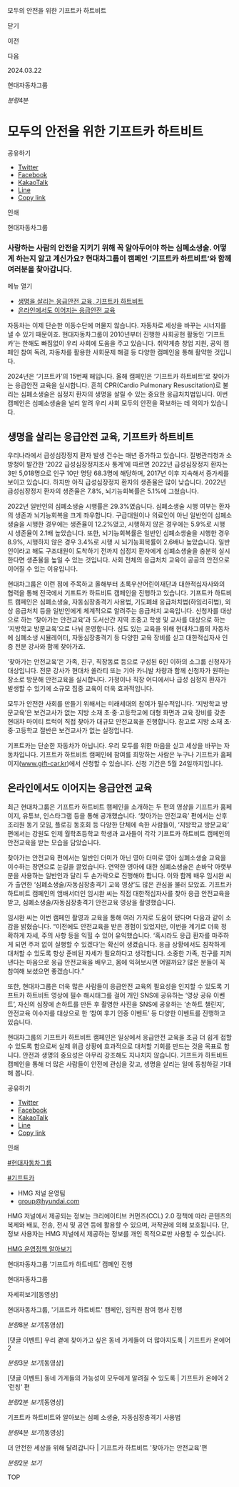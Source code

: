 모두의 안전을 위한 기프트카 하트비트






닫기

이전

다음

2024.03.22

현대자동차그룹


*분량*4분

# 모두의 안전을 위한 기프트카 하트비트

공유하기

* [Twitter](# "새창으로 열림")
* [Facebook](# "새창으로 열림")
* [KakaoTalk](# "새창으로 열림")
* [Line](# "새창으로 열림")
* [Copy link](#)

인쇄

현대자동차그룹



### 사랑하는 사람의 안전을 지키기 위해 꼭 알아두어야 하는 심폐소생술. 어떻게 하는지 알고 계신가요? 현대차그룹이 캠페인 ‘기프트카 하트비트’와 함께 여러분을 찾아갑니다.

메뉴 열기

* [생명을 살리는 응급안전 교육, 기프트카 하트비트](#target3)
* [온라인에서도 이어지는 응급안전 교육](#target13)




자동차는 이제 단순한 이동수단에 머물지 않습니다. 자동차로 세상을 바꾸는 시너지를 낼 수 있기 때문이죠. 현대자동차그룹이 2010년부터 진행한 사회공헌 활동인 ‘기프트카’는 한해도 빠짐없이 우리 사회에 도움을 주고 있습니다. 취약계층 창업 지원, 공익 캠페인 참여 독려, 자동차를 활용한 사회문제 해결 등 다양한 캠페인을 통해 활약한 것입니다.

2024년은 ‘기프트카’의 15번째 해입니다. 올해 캠페인은 ‘기프트카 하트비트’로 찾아가는 응급안전 교육을 실시합니다. 흔히 CPR(Cardio Pulmonary Resuscitation)로 불리는 심폐소생술은 심정지 환자의 생명을 살릴 수 있는 중요한 응급처치법입니다. 이번 캠페인은 심폐소생술을 널리 알려 우리 사회 모두의 안전을 확보하는 데 의의가 있습니다.

## 생명을 살리는 응급안전 교육, 기프트카 하트비트



우리나라에서 급성심장정지 환자 발생 건수는 매년 증가하고 있습니다. 질병관리청과 소방청이 발간한 ‘2022 급성심장정지조사 통계’에 따르면 2022년 급성심장정지 환자는 3만 5,018명으로 인구 10만 명당 68.3명에 해당하며, 2017년 이후 지속해서 증가세를 보이고 있습니다. 하지만 아직 급성심장정지 환자의 생존율은 많이 낮습니다. 2022년 급성심장정지 환자의 생존율은 7.8%, 뇌기능회복률은 5.1%에 그쳤습니다.

2022년 일반인의 심폐소생술 시행률은 29.3%였습니다. 심폐소생술 시행 여부는 환자의 생존과 뇌기능회복을 크게 좌우합니다. 구급대원이나 의료인이 아닌 일반인이 심폐소생술을 시행한 경우에는 생존율이 12.2%였고, 시행하지 않은 경우에는 5.9%로 시행 시 생존율이 2.1배 높았습니다. 또한, 뇌기능회복률은 일반인 심폐소생술을 시행한 경우 8.9%, 시행하지 않은 경우 3.4%로 시행 시 뇌기능회복률이 2.6배나 높았습니다. 일반인이라고 해도 구조대원이 도착하기 전까지 심정지 환자에게 심폐소생술을 충분히 실시한다면 생존율을 높일 수 있는 것입니다. 사회 전체의 응급처치 교육이 공공의 안전으로 이어질 수 있는 이유입니다.

현대차그룹은 이런 점에 주목하고 올해부터 초록우산어린이재단과 대한적십자사와의 협력을 통해 전국에서 기프트카 하트비트 캠페인을 진행하고 있습니다. 기프트카 하트비트 캠페인은 심폐소생술, 자동심장충격기 사용법, 기도폐쇄 응급처치법(하임리히법), 외상 응급처치 등을 일반인에게 체계적으로 알려주는 응급처치 교육입니다. 신청자를 대상으로 하는 ‘찾아가는 안전교육’과 도서산간 지역 초중고 학생 및 교사를 대상으로 하는 ‘지방학교 방문교육’으로 나눠 운영합니다. 심도 있는 교육을 위해 현대차그룹의 자동차에 심폐소생 시뮬레이터, 자동심장충격기 등 다양한 교육 장비를 싣고 대한적십자사 인증 전문 강사와 함께 찾아가죠.

‘찾아가는 안전교육’은 가족, 친구, 직장동료 등으로 구성된 6인 이하의 소그룹 신청자가 대상입니다. 전문 강사가 현대차 쏠라티 또는 기아 카니발 차량과 함께 신청자가 원하는 장소로 방문해 안전교육을 실시합니다. 가정이나 직장 어디에서나 급성 심정지 환자가 발생할 수 있기에 소규모 집중 교육이 더욱 효과적입니다.

모두가 안전한 사회를 만들기 위해서는 미래세대의 참여가 필수적입니다. ‘지방학교 방문교육’은 보건교사가 없는 지방 소재 초·중·고등학교에 대형 화면과 교육 장비를 갖춘 현대차 마이티 트럭이 직접 찾아가 대규모 안전교육을 진행합니다. 참고로 지방 소재 초·중·고등학교 절반은 보건교사가 없는 실정입니다.

기프트카는 단순한 자동차가 아닙니다. 우리 모두를 위한 마음을 싣고 세상을 바꾸는 자동차입니다. 기프트카 하트비트 캠페인에 참여를 희망하는 사람은 누구나 기프트카 홈페이지(www.gift-car.kr)에서 신청할 수 있습니다. 신청 기간은 5월 24일까지입니다.

## 온라인에서도 이어지는 응급안전 교육



최근 현대차그룹은 기프트카 하트비트 캠페인을 소개하는 두 편의 영상을 기프트카 홈페이지, 유튜브, 인스타그램 등을 통해 공개했습니다. ‘찾아가는 안전교육’ 편에서는 산후조리원 동기 모임, 플로깅 동호회 등 다양한 단체에 속한 사람들이, ‘지방학교 방문교육’ 편에서는 강원도 인제 월학초등학교 학생과 교사들이 각각 기프트카 하트비트 캠페인의 안전교육을 받는 모습을 담았습니다.

찾아가는 안전교육 편에서는 일반인 더미가 아닌 영아 더미로 영아 심폐소생술 교육을 이수하는 장면으로 눈길을 끌었습니다. 연약한 영아에 대한 심폐소생술은 손바닥 아랫부분을 사용하는 일반인과 달리 두 손가락으로 진행해야 합니다. 이와 함께 배우 임시완 씨가 출연한 ‘심폐소생술/자동심장충격기 교육 영상’도 많은 관심을 불러 모았죠. 기프트카 하트비트 캠페인의 앰배서더인 임시완 씨는 직접 대한적십자사를 찾아 응급 안전교육을 받고, 심폐소생술/자동심장충격기 안전교육 영상을 촬영했습니다.

임시완 씨는 이번 캠페인 촬영과 교육을 통해 여러 가지로 도움이 됐다며 다음과 같이 소감을 밝혔습니다. “이전에도 안전교육을 받은 경험이 있었지만, 이번을 계기로 더욱 정확하게 자세, 주의 사항 등을 익힐 수 있어 유익했습니다. ‘혹시라도 응급 환자를 마주하게 되면 주저 없이 실행할 수 있겠다’는 확신이 생겼습니다. 응급 상황에서도 침착하게 대처할 수 있도록 항상 준비된 자세가 필요하다고 생각합니다. 소중한 가족, 친구를 지켜낸다는 마음으로 응급 안전교육을 배우고, 몸에 익혀보시면 어떨까요? 많은 분들이 꼭 참여해 보셨으면 좋겠습니다.”

또한, 현대차그룹은 더욱 많은 사람들이 응급안전 교육의 필요성을 인지할 수 있도록 기프트카 하트비트 영상에 필수 해시태그를 걸어 개인 SNS에 공유하는 ‘영상 공유 이벤트’, 자신의 심장에 손하트를 만든 후 촬영한 사진을 SNS에 공유하는 ‘손하트 챌린지’, 안전교육 이수자를 대상으로 한 ‘참여 후기 인증 이벤트’ 등 다양한 이벤트를 진행하고 있습니다.

현대차그룹의 기프트카 하트비트 캠페인은 일상에서 응급안전 교육을 조금 더 쉽게 접할 수 있도록 함으로써 실제 위급 상황에 효과적으로 대처할 기회를 만드는 것을 목표로 합니다. 안전과 생명의 중요성은 아무리 강조해도 지나치지 않습니다. 기프트카 하트비트 캠페인을 통해 더 많은 사람들이 안전에 관심을 갖고, 생명을 살리는 일에 동참하길 기대해 봅니다.



공유하기

* [Twitter](# "새창으로 열림")
* [Facebook](# "새창으로 열림")
* [KakaoTalk](# "새창으로 열림")
* [Line](# "새창으로 열림")
* [Copy link](#)

인쇄

[#현대자동차그룹](/tag/727)

[#기프트카](/tag/2412)



* HMG 저널 운영팀
* [group@hyundai.com](mailto:group@hyundai.com)

HMG 저널에서 제공되는 정보는 크리에이티브 커먼즈(CCL) 2.0 정책에 따라 콘텐츠의 복제와 배포, 전송, 전시 및 공연 등에 활용할 수 있으며, 저작권에 의해 보호됩니다.
단, 정보 사용자는 HMG 저널에서 제공하는 정보를 개인 목적으로만 사용할 수 있습니다.

[HMG 운영정책 알아보기](/footer/operationRegist)

현대자동차그룹 ‘기프트카 하트비트’ 캠페인 진행

현대자동차그룹

 자세히보기[동영상]

현대자동차그룹, '기프트카 하트비트' 캠페인, 임직원 참여 행사 진행

*분량*8분 *보기*[동영상]

[댓글 이벤트] 우리 곁에 찾아가고 싶은 동네 가게들이 더 많아지도록 | 기프트카 온에어 2

*분량*3분 *보기*[동영상]

[댓글 이벤트] 동네 가게들의 가능성이 모두에게 알려질 수 있도록 | 기프트카 온에어 2 ‘런칭’ 편

*분량*2분 *보기*[동영상]

기프트카 하트비트와 알아보는 심폐 소생술, 자동심장충격기 사용법

*분량*4분 *보기*[동영상]

더 안전한 세상을 위해 달려갑니다 | 기프트카 하트비트 '찾아가는 안전교육'편

*분량*2분 *보기*

TOP